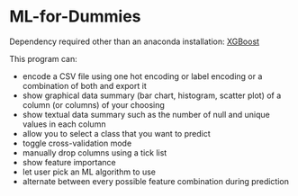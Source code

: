 # ML-for-Dummies

Dependency required other than an anaconda installation: [XGBoost](https://xgboost.readthedocs.io/en/latest/build.html)

This program can:
* encode a CSV file using one hot encoding or label encoding or a combination of both and export it
* show graphical data summary (bar chart, histogram, scatter plot) of a column (or columns) of your choosing
* show textual data summary such as the number of null and unique values in each column
* allow you to select a class that you want to predict
* toggle cross-validation mode
* manually drop columns using a tick list
* show feature importance
* let user pick an ML algorithm to use
* alternate between every possible feature combination during prediction
